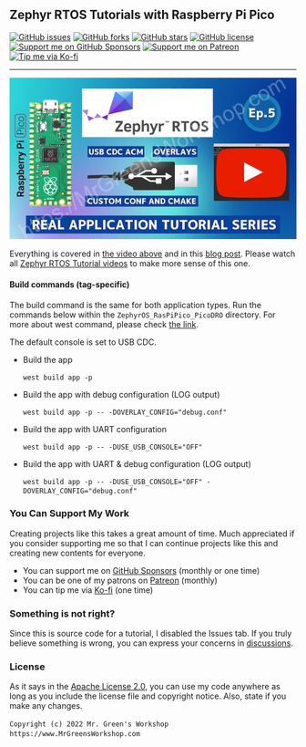 ## Zephyr RTOS Tutorials with Raspberry Pi Pico

[<img src="https://img.shields.io/github/issues/MrGreensWorkshop/ZephyrOS_RasPiPico_PicoDRO" alt="GitHub issues" data-no-image-viewer>](https://github.com/MrGreensWorkshop/ZephyrOS_RasPiPico_PicoDRO/issues)
[<img src="https://img.shields.io/github/forks/MrGreensWorkshop/ZephyrOS_RasPiPico_PicoDRO" alt="GitHub forks" data-no-image-viewer>](https://github.com/MrGreensWorkshop/ZephyrOS_RasPiPico_PicoDRO/blob/main/README.md#readme)
[<img src="https://img.shields.io/github/stars/MrGreensWorkshop/ZephyrOS_RasPiPico_PicoDRO" alt="GitHub stars" data-no-image-viewer>](https://github.com/MrGreensWorkshop/ZephyrOS_RasPiPico_PicoDRO/blob/main/README.md#readme)
[<img src="https://img.shields.io/github/license/MrGreensWorkshop/ZephyrOS_RasPiPico_PicoDRO" alt="GitHub license" data-no-image-viewer>](https://github.com/MrGreensWorkshop/ZephyrOS_RasPiPico_PicoDRO/blob/main/LICENSE.txt)
[<img src="https://shields.io/badge/Github%20Sponsors-Support%20me-blue?logo=GitHub+Sponsors" alt="Support me on GitHub Sponsors" data-no-image-viewer>](https://github.com/sponsors/MrGreensWorkshop "Support me on GitHub Sponsors")
[<img src="https://shields.io/badge/Patreon-Support%20me-blue?logo=Patreon" alt="Support me on Patreon" data-no-image-viewer>](https://patreon.com/MrGreensWorkshop "Support me on Patreon")
[<img src="https://shields.io/badge/Ko--fi-Tip%20me-blue?logo=kofi" alt="Tip me via Ko-fi" data-no-image-viewer>](https://ko-fi.com/MrGreensWorkshop "Tip me via Ko-fi")

---

<div align="center">
  <a href="https://youtu.be/t3nBOYfJrb8"><img src="docs/video_pic.jpg" max-height="250" alt="Zephyr RTOS Tutorials with Raspberry Pi Pico"></a>
</div>

Everything is covered in [the video above](https://youtu.be/t3nBOYfJrb8) and in this [blog post](https://www.mrgreensworkshop.com/posts/2023-03-24-raspberry-pi-pico-zephyr-rtos-picodro). Please watch all [Zephyr RTOS Tutorial videos](https://www.youtube.com/playlist?list=PLAymxPbYHgl-FZSggEx_lRJoPU2h4tT36) to make more sense of this one.

#### Build commands (tag-specific)

  The build command is the same for both application types. Run the commands below within the `ZephyrOS_RasPiPico_PicoDRO` directory. For more about west command, please check [the link](https://docs.zephyrproject.org/latest/develop/west/build-flash-debug.html).

  The default console is set to USB CDC.

  - Build the app

    ```shell
    west build app -p
    ```

  - Build the app with debug configuration (LOG output)

    ```shell
    west build app -p -- -DOVERLAY_CONFIG="debug.conf"
    ```

  - Build the app with UART configuration

    ```shell
    west build app -p -- -DUSE_USB_CONSOLE="OFF"
    ```

  - Build the app with UART & debug configuration (LOG output)

    ```shell
    west build app -p -- -DUSE_USB_CONSOLE="OFF" -DOVERLAY_CONFIG="debug.conf"
    ```

### You Can Support My Work

Creating projects like this takes a great amount of time. Much appreciated if you consider supporting me so that I can continue projects like this and creating new contents for everyone.

- You can support me on [GitHub Sponsors](https://github.com/sponsors/MrGreensWorkshop "Support me on GitHub Sponsors") (monthly or one time)
- You can be one of my patrons on [Patreon](https://patreon.com/MrGreensWorkshop "Be my Patron") (monthly)
- You can tip me via [Ko-fi](https://ko-fi.com/MrGreensWorkshop "Tip Me via Ko-fi") (one time)

### Something is not right?

Since this is source code for a tutorial, I disabled the Issues tab. If you truly believe something is wrong, you can express your concerns in [discussions](https://github.com/MrGreensWorkshop/ZephyrOS_RasPiPico_PicoDRO/discussions).

### License

As it says in the [Apache License 2.0](https://github.com/MrGreensWorkshop/ZephyrOS_RasPiPico_PicoDRO/blob/main/LICENSE.txt), you can use my code anywhere as long as you include the license file and copyright notice. Also, state if you make any changes.

`Copyright (c) 2022 Mr. Green's Workshop https://www.MrGreensWorkshop.com`
